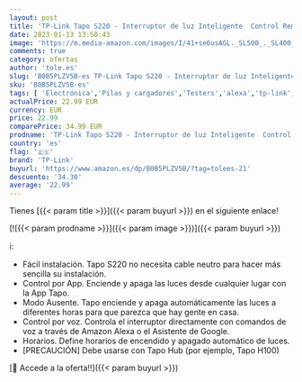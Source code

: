 ```yaml
---
layout: post
title: 'TP-Link Tapo S220 - Interruptor de luz Inteligente  Control Remoto  Control de Voz a través de Alexa o el Asistente de Google  2-Botones 1-Vía  cableado súper fácil  Requiere Hub'
date: 2023-01-13 13:50:43
image: 'https://m.media-amazon.com/images/I/41+se6usAGL._SL500_._SL400_.jpg'
comments: true
category: ofertas
author: 'tole.es'
slug: 'B0B5PLZV5B-es TP-Link Tapo S220 - Interruptor de luz Inteligente Control...'
sku: 'B0B5PLZV5B-es'
tags: [ 'Electrónica','Pilas y cargadores','Testers','alexa','tp-link','🇪🇸', ]
actualPrice: 22.99 EUR
currency: EUR
price: 22.99
comparePrice: 34.99 EUR
prodname: 'TP-Link Tapo S220 - Interruptor de luz Inteligente  Control Remoto  Control de Voz a través de Alexa o el Asistente de Google  2-Botones 1-Vía  cableado súper fácil  Requiere Hub'
country: 'es'
flag: '🇪🇸'
brand: 'TP-Link'
buyurl: 'https://www.amazon.es/dp/B0B5PLZV5B/?tag=tolees-21'
descuento: '34.30'
average: '22.99'
---
```


Tienes [{{< param title >}}]({{< param buyurl >}}) en el siguiente enlace!

[![{{< param prodname >}}]({{< param image >}})]({{< param buyurl >}})

ℹ️:

- Fácil instalación. Tapo S220 no necesita cable neutro para hacer más sencilla su instalación.
- Control por App. Enciende y apaga las luces desde cualquier lugar con la App Tapo.
- Modo Ausente. Tapo enciende y apaga automáticamente las luces a diferentes horas para que parezca que hay gente en casa.
- Control por voz. Controla el interruptor directamente con comandos de voz a través de Amazon Alexa o el Asistente de Google.
- Horarios. Define horarios de encendido y apagado automático de luces.
- [PRECAUCIÓN] Debe usarse con Tapo Hub (por ejemplo, Tapo H100)

[🛒 Accede a la oferta!!]({{< param buyurl >}})
